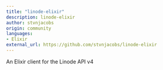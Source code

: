 ```yaml
---
title: "linode-elixir"
description: linode-elixir
author: stvnjacobs
origin: community
languages:
- Elixir
external_url: https://github.com/stvnjacobs/linode-elixir
---
```

An Elixir client for the Linode API v4